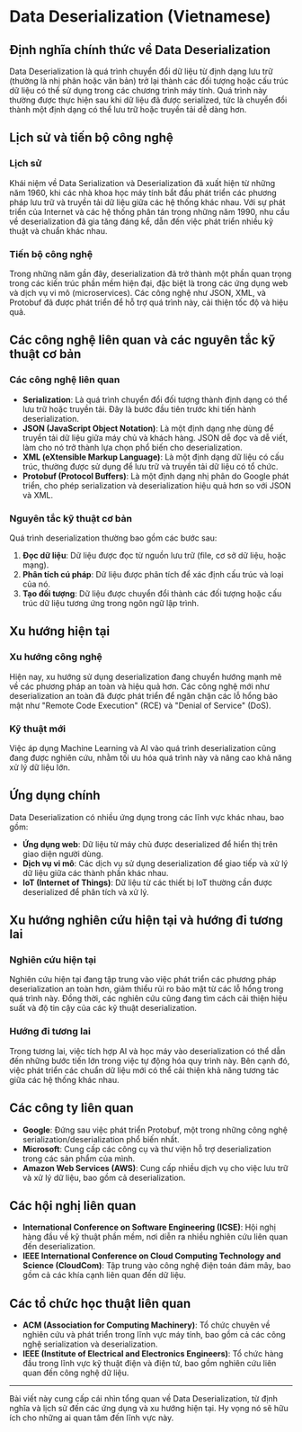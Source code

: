 # Data Deserialization (Vietnamese)

## Định nghĩa chính thức về Data Deserialization

Data Deserialization là quá trình chuyển đổi dữ liệu từ định dạng lưu trữ (thường là nhị phân hoặc văn bản) trở lại thành các đối tượng hoặc cấu trúc dữ liệu có thể sử dụng trong các chương trình máy tính. Quá trình này thường được thực hiện sau khi dữ liệu đã được serialized, tức là chuyển đổi thành một định dạng có thể lưu trữ hoặc truyền tải dễ dàng hơn.

## Lịch sử và tiến bộ công nghệ

### Lịch sử

Khái niệm về Data Serialization và Deserialization đã xuất hiện từ những năm 1960, khi các nhà khoa học máy tính bắt đầu phát triển các phương pháp lưu trữ và truyền tải dữ liệu giữa các hệ thống khác nhau. Với sự phát triển của Internet và các hệ thống phân tán trong những năm 1990, nhu cầu về deserialization đã gia tăng đáng kể, dẫn đến việc phát triển nhiều kỹ thuật và chuẩn khác nhau.

### Tiến bộ công nghệ

Trong những năm gần đây, deserialization đã trở thành một phần quan trọng trong các kiến trúc phần mềm hiện đại, đặc biệt là trong các ứng dụng web và dịch vụ vi mô (microservices). Các công nghệ như JSON, XML, và Protobuf đã được phát triển để hỗ trợ quá trình này, cải thiện tốc độ và hiệu quả.

## Các công nghệ liên quan và các nguyên tắc kỹ thuật cơ bản

### Các công nghệ liên quan

- **Serialization**: Là quá trình chuyển đổi đối tượng thành định dạng có thể lưu trữ hoặc truyền tải. Đây là bước đầu tiên trước khi tiến hành deserialization.
- **JSON (JavaScript Object Notation)**: Là một định dạng nhẹ dùng để truyền tải dữ liệu giữa máy chủ và khách hàng. JSON dễ đọc và dễ viết, làm cho nó trở thành lựa chọn phổ biến cho deserialization.
- **XML (eXtensible Markup Language)**: Là một định dạng dữ liệu có cấu trúc, thường được sử dụng để lưu trữ và truyền tải dữ liệu có tổ chức.
- **Protobuf (Protocol Buffers)**: Là một định dạng nhị phân do Google phát triển, cho phép serialization và deserialization hiệu quả hơn so với JSON và XML.

### Nguyên tắc kỹ thuật cơ bản

Quá trình deserialization thường bao gồm các bước sau:

1. **Đọc dữ liệu**: Dữ liệu được đọc từ nguồn lưu trữ (file, cơ sở dữ liệu, hoặc mạng).
2. **Phân tích cú pháp**: Dữ liệu được phân tích để xác định cấu trúc và loại của nó.
3. **Tạo đối tượng**: Dữ liệu được chuyển đổi thành các đối tượng hoặc cấu trúc dữ liệu tương ứng trong ngôn ngữ lập trình.

## Xu hướng hiện tại

### Xu hướng công nghệ

Hiện nay, xu hướng sử dụng deserialization đang chuyển hướng mạnh mẽ về các phương pháp an toàn và hiệu quả hơn. Các công nghệ mới như deserialization an toàn đã được phát triển để ngăn chặn các lỗ hổng bảo mật như "Remote Code Execution" (RCE) và "Denial of Service" (DoS).

### Kỹ thuật mới

Việc áp dụng Machine Learning và AI vào quá trình deserialization cũng đang được nghiên cứu, nhằm tối ưu hóa quá trình này và nâng cao khả năng xử lý dữ liệu lớn.

## Ứng dụng chính

Data Deserialization có nhiều ứng dụng trong các lĩnh vực khác nhau, bao gồm:

- **Ứng dụng web**: Dữ liệu từ máy chủ được deserialized để hiển thị trên giao diện người dùng.
- **Dịch vụ vi mô**: Các dịch vụ sử dụng deserialization để giao tiếp và xử lý dữ liệu giữa các thành phần khác nhau.
- **IoT (Internet of Things)**: Dữ liệu từ các thiết bị IoT thường cần được deserialized để phân tích và xử lý.

## Xu hướng nghiên cứu hiện tại và hướng đi tương lai

### Nghiên cứu hiện tại

Nghiên cứu hiện tại đang tập trung vào việc phát triển các phương pháp deserialization an toàn hơn, giảm thiểu rủi ro bảo mật từ các lỗ hổng trong quá trình này. Đồng thời, các nghiên cứu cũng đang tìm cách cải thiện hiệu suất và độ tin cậy của các kỹ thuật deserialization.

### Hướng đi tương lai

Trong tương lai, việc tích hợp AI và học máy vào deserialization có thể dẫn đến những bước tiến lớn trong việc tự động hóa quy trình này. Bên cạnh đó, việc phát triển các chuẩn dữ liệu mới có thể cải thiện khả năng tương tác giữa các hệ thống khác nhau.

## Các công ty liên quan

- **Google**: Đứng sau việc phát triển Protobuf, một trong những công nghệ serialization/deserialization phổ biến nhất.
- **Microsoft**: Cung cấp các công cụ và thư viện hỗ trợ deserialization trong các sản phẩm của mình.
- **Amazon Web Services (AWS)**: Cung cấp nhiều dịch vụ cho việc lưu trữ và xử lý dữ liệu, bao gồm cả deserialization.

## Các hội nghị liên quan

- **International Conference on Software Engineering (ICSE)**: Hội nghị hàng đầu về kỹ thuật phần mềm, nơi diễn ra nhiều nghiên cứu liên quan đến deserialization.
- **IEEE International Conference on Cloud Computing Technology and Science (CloudCom)**: Tập trung vào công nghệ điện toán đám mây, bao gồm cả các khía cạnh liên quan đến dữ liệu.

## Các tổ chức học thuật liên quan

- **ACM (Association for Computing Machinery)**: Tổ chức chuyên về nghiên cứu và phát triển trong lĩnh vực máy tính, bao gồm cả các công nghệ serialization và deserialization.
- **IEEE (Institute of Electrical and Electronics Engineers)**: Tổ chức hàng đầu trong lĩnh vực kỹ thuật điện và điện tử, bao gồm nghiên cứu liên quan đến công nghệ dữ liệu.

--- 

Bài viết này cung cấp cái nhìn tổng quan về Data Deserialization, từ định nghĩa và lịch sử đến các ứng dụng và xu hướng hiện tại. Hy vọng nó sẽ hữu ích cho những ai quan tâm đến lĩnh vực này.